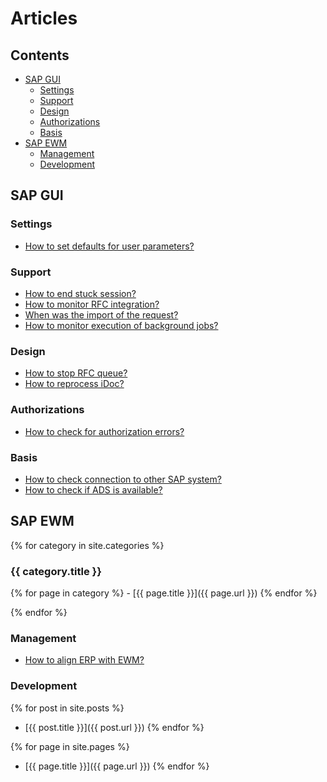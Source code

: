 # Articles

## Contents

- [SAP GUI](#sap-gui)
  - [Settings](#settings)
  - [Support](#support)
  - [Design](#design)
  - [Authorizations](#authorizations)
  - [Basis](#basis)
- [SAP EWM](#sap-ewm)
  - [Management](#management)
  - [Development](#development)

## SAP GUI

### Settings

- [How to set defaults for user parameters?](gui/settings/default-user-parameters.md)

### Support

- [How to end stuck session?](gui/support/end-stuck-session.md)
- [How to monitor RFC integration?](gui/support/rfc-monitoring.md)
- [When was the import of the request?](gui/support/when-was-import-of-request.md)
- [How to monitor execution of background jobs?](gui/support/monitor-background-jobs.md)

### Design

- [How to stop RFC queue?](gui/support/rfc-monitoring.md#how-to-stop-rfc-queue)
- [How to reprocess iDoc?](gui/design/reprocess-idoc.md)

### Authorizations

- [How to check for authorization errors?](gui/authorizations/check-for-authorization-errors.md)

### Basis

- [How to check connection to other SAP system?](gui/basis/check-connection-to-sap-system.md)
- [How to check if ADS is available?](gui/basis/check-ads-available.md)

## SAP EWM

{% for category in site.categories %}
  ### {{ category.title }}
  
  {% for page in category %}
    - [{{ page.title }}]({{ page.url }})
  {% endfor %}
  
{% endfor %}

### Management

- [How to align ERP with EWM?](ewm/management/erp-ewm-alignment.md)

### Development

{% for post in site.posts %}
  - [{{ post.title }}]({{ post.url }})
{% endfor %}

{% for page in site.pages %}
  - [{{ page.title }}]({{ page.url }})
{% endfor %}
